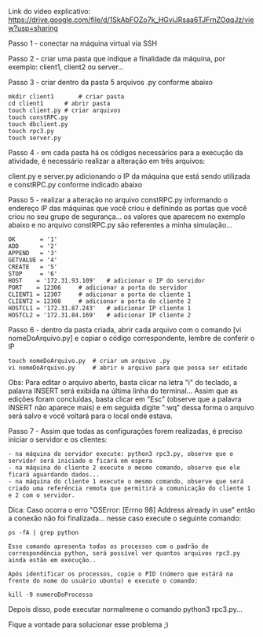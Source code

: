 
Link do vídeo explicativo: https://drive.google.com/file/d/1SkAbFOZo7k_HGviJRsaa6TJFrnZOqqJz/view?usp=sharing

Passo 1 - conectar na máquina virtual via SSH

Passo 2 - criar uma pasta que indique a finalidade da máquina, por exemplo: client1, client2 ou server...

Passo 3 - criar dentro da pasta 5 arquivos .py conforme abaixo

	mkdir client1		# criar pasta
	cd client1		# abrir pasta
	touch client.py	# criar arquivos
	touch constRPC.py	
	touch dbclient.py
	touch rpc3.py
	touch server.py

Passo 4 - em cada pasta há os códigos necessários para a execução da atividade, é necessário realizar a alteração em três arquivos: 

client.py e server.py adicionando o IP da máquina que está sendo utilizada e constRPC.py conforme indicado abaixo

Passo 5 - realizar a alteração no arquivo constRPC.py informando o endereço IP das máquinas que você criou e definindo as portas que você criou no seu grupo de segurança... os valores que aparecem no exemplo abaixo e no arquivo constRPC.py são referentes a minha simulação...

	OK       = '1'
	ADD      = '2'
	APPEND   = '3'
	GETVALUE = '4'
	CREATE   = '5'
	STOP     = '6'
	HOST    = '172.31.93.109'	# adicionar o IP do servidor
	PORT    = 12306		# adicionar a porta do servidor
	CLIENT1 = 12307		# adicionar a porta do cliente 1
	CLIENT2 = 12308		# adicionar a porta do cliente 2
	HOSTCL1 = '172.31.87.243'	# adicionar IP cliente 1
	HOSTCL2 = '172.31.84.169'	# adicionar IP cliente 2

Passo 6 - dentro da pasta criada, abrir cada arquivo com o comando [vi nomeDoArquivo.py] e copiar o código correspondente, lembre de conferir o IP

	touch nomeDoArquivo.py 	# criar um arquivo .py
	vi nomeDoArquivo.py		# abrir o arquivo para que possa ser editado
	
Obs: Para editar o arquivo aberto, basta clicar na letra "i" do teclado, a palavra INSERT será exibida na última linha do terminal... Assim que as edições foram concluídas, basta clicar em "Esc" (observe que a palavra INSERT não aparece mais) e em seguida digite ":wq" dessa forma o arquivo será salvo e você voltará para o local onde estava.
	
Passo 7 - Assim que todas as configurações forem realizadas, é preciso iniciar o servidor e os clientes:

	- na máquina do servidor execute: python3 rpc3.py, observe que o servidor será iniciado e ficará em espera
	- na máquina do cliente 2 execute o mesmo comando, observe que ele ficará aguardando dados...
	- na máquina do cliente 1 execute o mesmo comando, observe que será criado uma referência remota que permitirá a comunicação do cliente 1 e 2 com o servidor.
	

Dica: Caso ocorra o erro "OSError: [Errno 98] Address already in use" então a conexão não foi finalizada... nesse caso execute o seguinte comando:

	ps -fA | grep python
	
	Esse comando apresenta todos os processos com o padrão de correspondência python, será possível ver quantos arquivos rpc3.py ainda estão em execução..

	Após identificar os processos, copie o PID (número que estárá na frente do nome do usuário ubuntu) e execute o comando:
	
	kill -9 numeroDoProcesso
	

Depois disso, pode executar normalmene o comando python3 rpc3.py...

Fique a vontade para solucionar esse problema ;)
	
	




